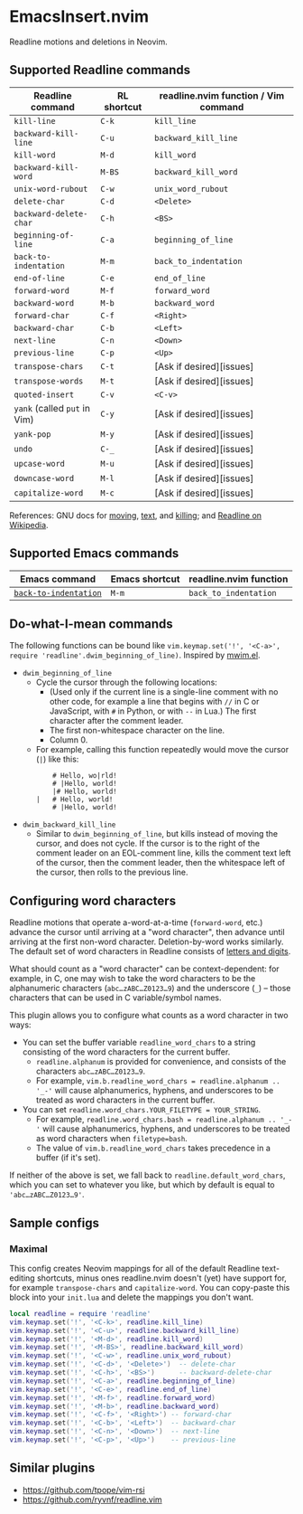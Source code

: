 # EmacsInsert.nvim

Readline motions and deletions in Neovim.

## Supported Readline commands

| Readline command             | RL shortcut | readline.nvim function / Vim command |
| ---------------------------- | ----------- | ------------------------------------ |
| `kill-line`                  | `C-k`       | `kill_line`                          |
| `backward-kill-line`         | `C-u`       | `backward_kill_line`                 |
| `kill-word`                  | `M-d`       | `kill_word`                          |
| `backward-kill-word`         | `M-BS`      | `backward_kill_word`                 |
| `unix-word-rubout`           | `C-w`       | `unix_word_rubout`                   |
| `delete-char`                | `C-d`       | `<Delete>`                           |
| `backward-delete-char`       | `C-h`       | `<BS>`                               |
| `beginning-of-line`          | `C-a`       | `beginning_of_line`                  |
| `back-to-indentation`        | `M-m`       | `back_to_indentation`                |
| `end-of-line`                | `C-e`       | `end_of_line`                        |
| `forward-word`               | `M-f`       | `forward_word`                       |
| `backward-word`              | `M-b`       | `backward_word`                      |
| `forward-char`               | `C-f`       | `<Right>`                            |
| `backward-char`              | `C-b`       | `<Left>`                             |
| `next-line`                  | `C-n`       | `<Down>`                             |
| `previous-line`              | `C-p`       | `<Up>`                               |
| `transpose-chars`            | `C-t`       | [Ask if desired][issues]             |
| `transpose-words`            | `M-t`       | [Ask if desired][issues]             |
| `quoted-insert`              | `C-v`       | `<C-v>`                              |
| `yank` (called `put` in Vim) | `C-y`       | [Ask if desired][issues]             |
| `yank-pop`                   | `M-y`       | [Ask if desired][issues]             |
| `undo`                       | `C-_`       | [Ask if desired][issues]             |
| `upcase-word`                | `M-u`       | [Ask if desired][issues]             |
| `downcase-word`              | `M-l`       | [Ask if desired][issues]             |
| `capitalize-word`            | `M-c`       | [Ask if desired][issues]             |

References: GNU docs for [moving](https://www.gnu.org/software/bash/manual/html_node/Commands-For-Moving.html), [text](https://www.gnu.org/software/bash/manual/html_node/Commands-For-Text.html), and [killing](https://www.gnu.org/software/bash/manual/html_node/Commands-For-Killing.html); and [Readline on Wikipedia](https://en.wikipedia.org/wiki/GNU_Readline).

## Supported Emacs commands

| Emacs command                        | Emacs shortcut | readline.nvim function |
| ------------------------------------ | -------------- | ---------------------- |
| [`back-to-indentation`][emacsindent] | `M-m`          | `back_to_indentation`  |

[emacsindent]: https://www.gnu.org/software/emacs/manual/html_node/emacs/Indentation-Commands.html

## Do-what-I-mean commands

The following functions can be bound like `vim.keymap.set('!', '<C-a>', require 'readline'.dwim_beginning_of_line)`. Inspired by [mwim.el](https://github.com/alezost/mwim.el).

- `dwim_beginning_of_line`
  - Cycle the cursor through the following locations:
    - (Used only if the current line is a single-line comment with no other code, for example a line that begins with `//` in C or JavaScript, with `#` in Python, or with `--` in Lua.) The first character after the comment leader.
    - The first non-whitespace character on the line.
    - Column 0.
  - For example, calling this function repeatedly would move the cursor (`|`) like this:
    ```
        # Hello, wo|rld!
        # |Hello, world!
        |# Hello, world!
    |   # Hello, world!
        # |Hello, world!
    ```
- `dwim_backward_kill_line`
  - Similar to `dwim_beginning_of_line`, but kills instead of moving the cursor, and does not cycle. If the cursor is to the right of the comment leader on an EOL-comment line, kills the comment text left of the cursor, then the comment leader, then the whitespace left of the cursor, then rolls to the previous line.

## Configuring word characters

Readline motions that operate a-word-at-a-time (`forward-word`, etc.) advance the cursor until arriving at a "word character", then advance until arriving at the first non-word character. Deletion-by-word works similarly. The default set of word characters in Readline consists of [letters and digits](https://www.gnu.org/software/bash/manual/html_node/Commands-For-Moving.html).

What should count as a "word character" can be context-dependent: for example, in C, one may wish to take the word characters to be the alphanumeric characters (`abc…zABC…Z0123…9`) and the underscore (`_`) – those characters that can be used in C variable/symbol names.

This plugin allows you to configure what counts as a word character in two ways:

- You can set the buffer variable `readline_word_chars` to a string consisting of the word characters for the current buffer.
  - `readline.alphanum` is provided for convenience, and consists of the characters `abc…zABC…Z0123…9`.
  - For example, `vim.b.readline_word_chars = readline.alphanum .. '_-'` will cause alphanumerics, hyphens, and underscores to be treated as word characters in the current buffer.
- You can set `readline.word_chars.YOUR_FILETYPE = YOUR_STRING`.
  - For example, `readline.word_chars.bash = readline.alphanum .. '_-'` will cause alphanumerics, hyphens, and underscores to be treated as word characters when `filetype=bash`.
  - The value of `vim.b.readline_word_chars` takes precedence in a buffer (if it's set).

If neither of the above is set, we fall back to `readline.default_word_chars`, which you can set to whatever you like, but which by default is equal to `'abc…zABC…Z0123…9'`.

## Sample configs

### Maximal

This config creates Neovim mappings for all of the default Readline text-editing shortcuts, minus ones readline.nvim doesn't (yet) have support for, for example `transpose-chars` and `capitalize-word`. You can copy-paste this block into your `init.lua` and delete the mappings you don't want.

```lua
local readline = require 'readline'
vim.keymap.set('!', '<C-k>', readline.kill_line)
vim.keymap.set('!', '<C-u>', readline.backward_kill_line)
vim.keymap.set('!', '<M-d>', readline.kill_word)
vim.keymap.set('!', '<M-BS>', readline.backward_kill_word)
vim.keymap.set('!', '<C-w>', readline.unix_word_rubout)
vim.keymap.set('!', '<C-d>', '<Delete>')  -- delete-char
vim.keymap.set('!', '<C-h>', '<BS>')      -- backward-delete-char
vim.keymap.set('!', '<C-a>', readline.beginning_of_line)
vim.keymap.set('!', '<C-e>', readline.end_of_line)
vim.keymap.set('!', '<M-f>', readline.forward_word)
vim.keymap.set('!', '<M-b>', readline.backward_word)
vim.keymap.set('!', '<C-f>', '<Right>') -- forward-char
vim.keymap.set('!', '<C-b>', '<Left>')  -- backward-char
vim.keymap.set('!', '<C-n>', '<Down>')  -- next-line
vim.keymap.set('!', '<C-p>', '<Up>')    -- previous-line
```

## Similar plugins

- https://github.com/tpope/vim-rsi
- https://github.com/ryvnf/readline.vim
